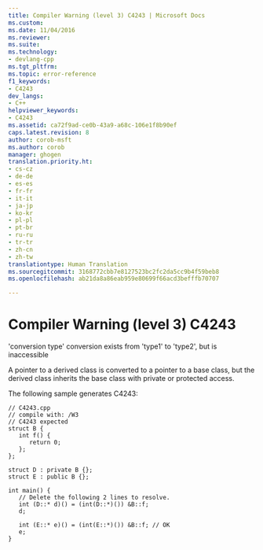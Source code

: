```yaml
---
title: Compiler Warning (level 3) C4243 | Microsoft Docs
ms.custom: 
ms.date: 11/04/2016
ms.reviewer: 
ms.suite: 
ms.technology:
- devlang-cpp
ms.tgt_pltfrm: 
ms.topic: error-reference
f1_keywords:
- C4243
dev_langs:
- C++
helpviewer_keywords:
- C4243
ms.assetid: ca72f9ad-ce0b-43a9-a68c-106e1f8b90ef
caps.latest.revision: 8
author: corob-msft
ms.author: corob
manager: ghogen
translation.priority.ht:
- cs-cz
- de-de
- es-es
- fr-fr
- it-it
- ja-jp
- ko-kr
- pl-pl
- pt-br
- ru-ru
- tr-tr
- zh-cn
- zh-tw
translationtype: Human Translation
ms.sourcegitcommit: 3168772cbb7e8127523bc2fc2da5cc9b4f59beb8
ms.openlocfilehash: ab21da8a86eab959e80699f66acd3befffb70707

---
```

# Compiler Warning (level 3) C4243
'conversion type' conversion exists from 'type1' to 'type2', but is inaccessible  
  
 A pointer to a derived class is converted to a pointer to a base class, but the derived class inherits the base class with private or protected access.  
  
 The following sample generates C4243:  
  
```  
// C4243.cpp  
// compile with: /W3  
// C4243 expected  
struct B {  
   int f() {  
      return 0;  
   };  
};  
  
struct D : private B {};  
struct E : public B {};  
  
int main() {  
   // Delete the following 2 lines to resolve.  
   int (D::* d)() = (int(D::*)()) &B::f;   
   d;  
  
   int (E::* e)() = (int(E::*)()) &B::f; // OK  
   e;  
}  
```


<!--HONumber=Jan17_HO2-->


